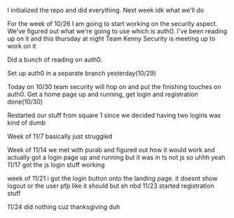 I initialized the repo and did everything. Next week idk what we'll do


For the week of 10/26 I am going to start working on the security aspect. We've figured out what we're going to use
which is auth0. I've been reading up on it and this thursday at night Team Kenny Security is meeting up to work on it

Did a bunch of reading on auth0. 

Set up auth0 in a separate branch yesterday(10/29)

Today on 10/30 team security will hop on and put the finishing touches on auth0. Get a home page up and running, get login and registration done(10/30)

Restarted our stuff from square 1 since we decided having two logins was kind of dumb

Week of 11/7 basically just struggled

Week of 11/14 we met with purab and figured out how it would work and actually got a login page up and running but it was in ts not js so uhhh yeah
11/17 got the js login stuff working

week of 11/21 i got the login button onto the landing page. it doesnt show logout or the user pfp like it should but eh nbd
11/23 started registration stuff

11/24 did nothing cuz thanksgiving duh
